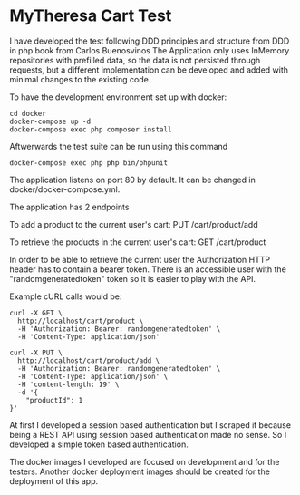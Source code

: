 # MyTheresa Cart Test

I have developed the test following DDD principles and structure from 
DDD in php book from Carlos Buenosvinos
The Application only uses InMemory repositories with prefilled data, so the data 
is not persisted through requests, but a different implementation 
can be developed and added with minimal changes to the existing code.

To have the development environment set up with docker: 
```
cd docker
docker-compose up -d
docker-compose exec php composer install
```

Aftwerwards the test suite can be run using this command
```
docker-compose exec php php bin/phpunit
```

The application listens on port 80 by default. It can be changed in docker/docker-compose.yml.

The application has 2 endpoints

To add a product to the current user's cart:
PUT /cart/product/add

To retrieve the products in the current user's cart:
GET /cart/product

In order to be able to retrieve the current user the Authorization HTTP header has to contain a bearer token.
There is an accessible user with the "randomgeneratedtoken" token so it is easier to play with the API.

Example cURL calls would be:
```
curl -X GET \
  http://localhost/cart/product \
  -H 'Authorization: Bearer: randomgeneratedtoken' \
  -H 'Content-Type: application/json'
```
```
curl -X PUT \
  http://localhost/cart/product/add \
  -H 'Authorization: Bearer: randomgeneratedtoken' \
  -H 'Content-Type: application/json' \
  -H 'content-length: 19' \
  -d '{
    "productId": 1
}'
```

At first I developed a session based authentication but I scraped it because being a REST API using 
session based authentication made no sense. So I developed a simple token based authentication.

The docker images I developed are focused on development and for the testers. 
Another docker deployment images should be created for the deployment of this app.





